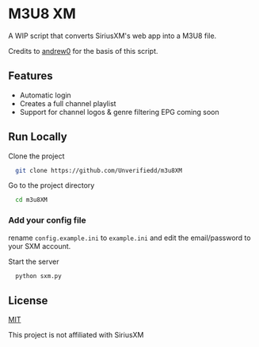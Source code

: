 
# M3U8 XM

A WIP script that converts SiriusXM's web app into a M3U8 file.


Credits to [andrew0](https://github.com/andrew0) for the basis of this script.

## Features

- Automatic login
- Creates a full channel playlist
- Support for channel logos & genre filtering
EPG coming soon
## Run Locally

Clone the project

```bash
  git clone https://github.com/Unverifiedd/m3u8XM
```

Go to the project directory

```bash
  cd m3u8XM
```

### Add your config file
rename ``config.example.ini`` to ``example.ini`` and edit the email/password to your SXM account.

Start the server

```bash
  python sxm.py
```


## License

[MIT](https://choosealicense.com/licenses/mit/)

This project is not affiliated with SiriusXM
